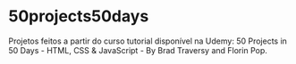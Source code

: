 # 50projects50days
Projetos feitos a partir do curso tutorial disponível na Udemy: 50 Projects in 50 Days - HTML, CSS &amp; JavaScript - By Brad Traversy and Florin Pop.
